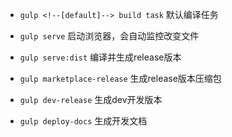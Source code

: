 - ```gulp <!--[default]--> build task```  默认编译任务

- ```gulp serve```         启动浏览器，会自动监控改变文件

- ```gulp serve:dist```    编译并生成release版本

- ```gulp marketplace-release```  生成release版本压缩包

- ```gulp dev-release```   生成dev开发版本

- ```gulp deploy-docs``` 生成开发文档